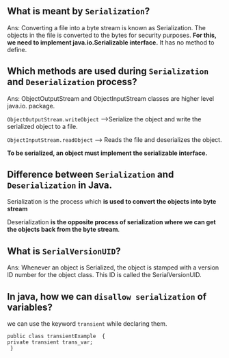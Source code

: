 ## **What is meant by `Serialization`?**

Ans: Converting a file into a byte stream is known as Serialization. The objects in the file is converted to the bytes for security purposes.  **For this, we need to implement java.io.Serializable interface.**  It has no method to define.

## **Which methods are used during `Serialization` and `Deserialization` process?**

Ans: ObjectOutputStream and ObjectInputStream classes are higher level java.io. package.

`ObjectOutputStream.writeObject`  —->Serialize the object and write the serialized object to a file.

`ObjectInputStream.readObject`  —> Reads the file and deserializes the object.

**To be serialized, an object must implement the serializable interface.**

## **Difference between `Serialization` and `Deserialization` in Java.**

Serialization is the process which  **is used to convert the objects into byte stream**

Deserialization  **is the opposite process of serialization where we can get the objects back from the byte stream**.

## **What is `SerialVersionUID`?**

  Ans: Whenever an object is Serialized, the object is stamped with a version ID number for the object class. This ID is called the SerialVersionUID.

## **In java, how we can `disallow serialization` of variables?**

we can use the keyword  `transient`  while declaring them.

```
public class transientExample  { 
private transient trans_var; 
 }

```
